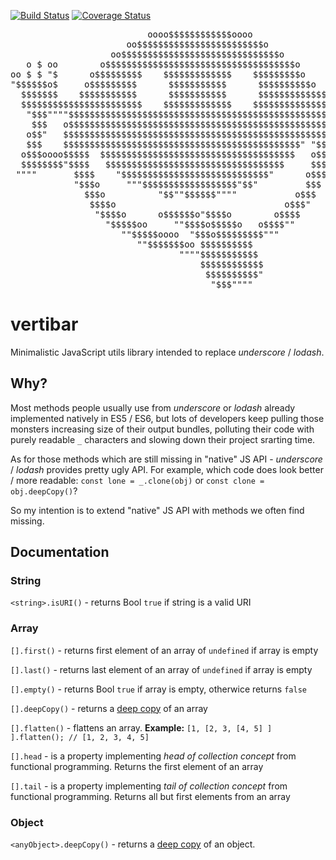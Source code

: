 [![Build Status](https://travis-ci.org/AndrewKovalenko/vertibar.svg?branch=master)](https://travis-ci.org/AndrewKovalenko/vertibar)
[![Coverage Status](https://coveralls.io/repos/github/AndrewKovalenko/vertibar/badge.svg?branch=master)](https://coveralls.io/github/AndrewKovalenko/vertibar?branch=master)

<pre>
                          oooo$$$$$$$$$$$$oooo
                      oo$$$$$$$$$$$$$$$$$$$$$$$$o
                   oo$$$$$$$$$$$$$$$$$$$$$$$$$$$$$$o         o$   $$ o$
   o $ oo        o$$$$$$$$$$$$$$$$$$$$$$$$$$$$$$$$$$$$o       $$ $$ $$o$
oo $ $ "$      o$$$$$$$$$    $$$$$$$$$$$$$    $$$$$$$$$o       $$$o$$o$
"$$$$$$o$     o$$$$$$$$$      $$$$$$$$$$$      $$$$$$$$$$o    $$$$$$$$
  $$$$$$$    $$$$$$$$$$$      $$$$$$$$$$$      $$$$$$$$$$$$$$$$$$$$$$$
  $$$$$$$$$$$$$$$$$$$$$$$    $$$$$$$$$$$$$    $$$$$$$$$$$$$$  """$$$
   "$$$""""$$$$$$$$$$$$$$$$$$$$$$$$$$$$$$$$$$$$$$$$$$$$$$$$$     "$$$
    $$$   o$$$$$$$$$$$$$$$$$$$$$$$$$$$$$$$$$$$$$$$$$$$$$$$$$$     "$$$o
   o$$"   $$$$$$$$$$$$$$$$$$$$$$$$$$$$$$$$$$$$$$$$$$$$$$$$$$$       $$$o
   $$$    $$$$$$$$$$$$$$$$$$$$$$$$$$$$$$$$$$$$$$$$$$$$$" "$$$$$$ooooo$$$$o
  o$$$oooo$$$$$  $$$$$$$$$$$$$$$$$$$$$$$$$$$$$$$$$$$$$   o$$$$$$$$$$$$$$$$$
  $$$$$$$$"$$$$   $$$$$$$$$$$$$$$$$$$$$$$$$$$$$$$$$$     $$$$""""""""
 """"       $$$$    "$$$$$$$$$$$$$$$$$$$$$$$$$$$$"      o$$$
            "$$$o     """$$$$$$$$$$$$$$$$$$"$$"         $$$
              $$$o          "$$""$$$$$$""""           o$$$
               $$$$o                                o$$$"
                "$$$$o      o$$$$$$o"$$$$o        o$$$$
                  "$$$$$oo     ""$$$$o$$$$$o   o$$$$""
                     ""$$$$$oooo  "$$$o$$$$$$$$$"""
                        ""$$$$$$$oo $$$$$$$$$$
                                """"$$$$$$$$$$$
                                    $$$$$$$$$$$$
                                     $$$$$$$$$$"
                                      "$$$""""
</pre>

# vertibar
Minimalistic JavaScript utils library intended to replace *underscore* / *lodash*.

## Why?

Most methods people usually use from *underscore* or *lodash* already implemented natively in ES5 / ES6, but lots of developers keep pulling those monsters increasing size of their output bundles, polluting their code with purely readable `_` characters and slowing down their project srarting time. 

  As for those methods which are still missing in "native" JS API - *underscore* / *lodash* provides pretty ugly API. For example, which code does look better / more readable: `const lone = _.clone(obj)` or `const clone = obj.deepCopy()`?

So my intention is to extend "native" JS API with methods we often find missing. 


## Documentation

### String

`<string>.isURI()` - returns Bool `true` if string is a valid URI

### Array
`[].first()` - returns first element of an array of `undefined` if array is empty

`[].last()` - returns last element of an array of `undefined` if array is empty

`[].empty()` - returns Bool `true` if array is empty, otherwice returns `false`

`[].deepCopy()` - returns a [deep copy](https://en.wikipedia.org/wiki/Object_copying) of an array

`[].flatten()` - flattens an array. **Example:** `[1, [2, 3, [4, 5] ] ].flatten(); // [1, 2, 3, 4, 5]` 

`[].head` - is a property implementing *head of collection concept* from functional programming. Returns the first element of an array

`[].tail` - is a property implementing *tail of collection concept* from functional programming. Returns all but first elements from an array

### Object
`<anyObject>.deepCopy()` - returns a [deep copy](https://en.wikipedia.org/wiki/Object_copying) of an object.
